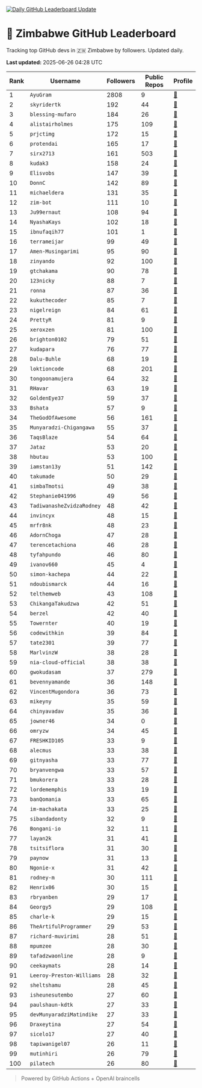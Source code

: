 [![Daily GitHub Leaderboard Update](https://github.com/bevennyamande/zim_leaderboard/actions/workflows/leaderboard.yml/badge.svg)](https://github.com/bevennyamande/zim_leaderboard/actions/workflows/leaderboard.yml)

# 🦍 Zimbabwe GitHub Leaderboard

Tracking top GitHub devs in 🇿🇼 Zimbabwe by followers. Updated daily.

<!-- START LEADERBOARD -->
**Last updated:** 2025-06-26 04:28 UTC  

| Rank | Username | Followers | Public Repos | Profile |
|------|----------|-----------|--------------|---------|
| 1 | `AyuGram` | 2808 | 9 | [🔗](https://github.com/AyuGram) |
| 2 | `skyridertk` | 192 | 44 | [🔗](https://github.com/skyridertk) |
| 3 | `blessing-mufaro` | 184 | 26 | [🔗](https://github.com/blessing-mufaro) |
| 4 | `alistairholmes` | 175 | 109 | [🔗](https://github.com/alistairholmes) |
| 5 | `prjctimg` | 172 | 15 | [🔗](https://github.com/prjctimg) |
| 6 | `protendai` | 165 | 17 | [🔗](https://github.com/protendai) |
| 7 | `sirx2713` | 161 | 503 | [🔗](https://github.com/sirx2713) |
| 8 | `kudak3` | 158 | 24 | [🔗](https://github.com/kudak3) |
| 9 | `Elisvobs` | 147 | 39 | [🔗](https://github.com/Elisvobs) |
| 10 | `DonnC` | 142 | 89 | [🔗](https://github.com/DonnC) |
| 11 | `michaeldera` | 131 | 35 | [🔗](https://github.com/michaeldera) |
| 12 | `zim-bot` | 111 | 10 | [🔗](https://github.com/zim-bot) |
| 13 | `Ju99ernaut` | 108 | 94 | [🔗](https://github.com/Ju99ernaut) |
| 14 | `NyashaKays` | 102 | 18 | [🔗](https://github.com/NyashaKays) |
| 15 | `ibnufaqih77` | 101 | 1 | [🔗](https://github.com/ibnufaqih77) |
| 16 | `terrameijar` | 99 | 49 | [🔗](https://github.com/terrameijar) |
| 17 | `Amen-Musingarimi` | 95 | 90 | [🔗](https://github.com/Amen-Musingarimi) |
| 18 | `zinyando` | 92 | 100 | [🔗](https://github.com/zinyando) |
| 19 | `gtchakama` | 90 | 78 | [🔗](https://github.com/gtchakama) |
| 20 | `123nicky` | 88 | 7 | [🔗](https://github.com/123nicky) |
| 21 | `ronna` | 87 | 36 | [🔗](https://github.com/ronna) |
| 22 | `kukuthecoder` | 85 | 7 | [🔗](https://github.com/kukuthecoder) |
| 23 | `nigelreign` | 84 | 61 | [🔗](https://github.com/nigelreign) |
| 24 | `PrettyR` | 81 | 9 | [🔗](https://github.com/PrettyR) |
| 25 | `xeroxzen` | 81 | 100 | [🔗](https://github.com/xeroxzen) |
| 26 | `brighton0102` | 79 | 51 | [🔗](https://github.com/brighton0102) |
| 27 | `kudapara` | 76 | 77 | [🔗](https://github.com/kudapara) |
| 28 | `Dalu-Buhle` | 68 | 19 | [🔗](https://github.com/Dalu-Buhle) |
| 29 | `loktioncode` | 68 | 201 | [🔗](https://github.com/loktioncode) |
| 30 | `tongoonamujera` | 64 | 32 | [🔗](https://github.com/tongoonamujera) |
| 31 | `RHavar` | 63 | 19 | [🔗](https://github.com/RHavar) |
| 32 | `GoldenEye37` | 59 | 37 | [🔗](https://github.com/GoldenEye37) |
| 33 | `Bshata` | 57 | 9 | [🔗](https://github.com/Bshata) |
| 34 | `TheGodOfAwesome` | 56 | 161 | [🔗](https://github.com/TheGodOfAwesome) |
| 35 | `Munyaradzi-Chigangawa` | 55 | 37 | [🔗](https://github.com/Munyaradzi-Chigangawa) |
| 36 | `TaqsBlaze` | 54 | 64 | [🔗](https://github.com/TaqsBlaze) |
| 37 | `Jataz` | 53 | 20 | [🔗](https://github.com/Jataz) |
| 38 | `hbutau` | 53 | 100 | [🔗](https://github.com/hbutau) |
| 39 | `iamstan13y` | 51 | 142 | [🔗](https://github.com/iamstan13y) |
| 40 | `takumade` | 50 | 29 | [🔗](https://github.com/takumade) |
| 41 | `simbaTmotsi` | 49 | 38 | [🔗](https://github.com/simbaTmotsi) |
| 42 | `Stephanie041996` | 49 | 56 | [🔗](https://github.com/Stephanie041996) |
| 43 | `TadiwanasheZvidzaRodney` | 48 | 42 | [🔗](https://github.com/TadiwanasheZvidzaRodney) |
| 44 | `invincyx` | 48 | 15 | [🔗](https://github.com/invincyx) |
| 45 | `mrfr8nk` | 48 | 23 | [🔗](https://github.com/mrfr8nk) |
| 46 | `AdornChoga` | 47 | 28 | [🔗](https://github.com/AdornChoga) |
| 47 | `terencetachiona` | 46 | 28 | [🔗](https://github.com/terencetachiona) |
| 48 | `tyfahpundo` | 46 | 80 | [🔗](https://github.com/tyfahpundo) |
| 49 | `ivanov660` | 45 | 4 | [🔗](https://github.com/ivanov660) |
| 50 | `simon-kachepa` | 44 | 22 | [🔗](https://github.com/simon-kachepa) |
| 51 | `ndoubismarck` | 44 | 16 | [🔗](https://github.com/ndoubismarck) |
| 52 | `telthemweb` | 43 | 108 | [🔗](https://github.com/telthemweb) |
| 53 | `ChikangaTakudzwa` | 42 | 51 | [🔗](https://github.com/ChikangaTakudzwa) |
| 54 | `berzel` | 42 | 40 | [🔗](https://github.com/berzel) |
| 55 | `Towernter` | 40 | 19 | [🔗](https://github.com/Towernter) |
| 56 | `codewithkin` | 39 | 84 | [🔗](https://github.com/codewithkin) |
| 57 | `tate2301` | 39 | 77 | [🔗](https://github.com/tate2301) |
| 58 | `MarlvinzW` | 38 | 28 | [🔗](https://github.com/MarlvinzW) |
| 59 | `nia-cloud-official` | 38 | 38 | [🔗](https://github.com/nia-cloud-official) |
| 60 | `gwokudasam` | 37 | 279 | [🔗](https://github.com/gwokudasam) |
| 61 | `bevennyamande` | 36 | 148 | [🔗](https://github.com/bevennyamande) |
| 62 | `VincentMugondora` | 36 | 73 | [🔗](https://github.com/VincentMugondora) |
| 63 | `mikeyny` | 35 | 59 | [🔗](https://github.com/mikeyny) |
| 64 | `chinyavadav` | 35 | 36 | [🔗](https://github.com/chinyavadav) |
| 65 | `jowner46` | 34 | 0 | [🔗](https://github.com/jowner46) |
| 66 | `omryzw` | 34 | 45 | [🔗](https://github.com/omryzw) |
| 67 | `FRESHKID105` | 33 | 9 | [🔗](https://github.com/FRESHKID105) |
| 68 | `alecmus` | 33 | 38 | [🔗](https://github.com/alecmus) |
| 69 | `gitnyasha` | 33 | 77 | [🔗](https://github.com/gitnyasha) |
| 70 | `bryanvengwa` | 33 | 57 | [🔗](https://github.com/bryanvengwa) |
| 71 | `bmukorera` | 33 | 28 | [🔗](https://github.com/bmukorera) |
| 72 | `lordememphis` | 33 | 19 | [🔗](https://github.com/lordememphis) |
| 73 | `banQomania` | 33 | 65 | [🔗](https://github.com/banQomania) |
| 74 | `im-machakata` | 33 | 25 | [🔗](https://github.com/im-machakata) |
| 75 | `sibandadonty` | 32 | 9 | [🔗](https://github.com/sibandadonty) |
| 76 | `Bongani-io` | 32 | 11 | [🔗](https://github.com/Bongani-io) |
| 77 | `layan2k` | 31 | 41 | [🔗](https://github.com/layan2k) |
| 78 | `tsitsiflora` | 31 | 30 | [🔗](https://github.com/tsitsiflora) |
| 79 | `paynow` | 31 | 13 | [🔗](https://github.com/paynow) |
| 80 | `Ngonie-x` | 31 | 42 | [🔗](https://github.com/Ngonie-x) |
| 81 | `rodney-m` | 30 | 111 | [🔗](https://github.com/rodney-m) |
| 82 | `Henrix06` | 30 | 15 | [🔗](https://github.com/Henrix06) |
| 83 | `rbryanben` | 29 | 17 | [🔗](https://github.com/rbryanben) |
| 84 | `Georgy5` | 29 | 108 | [🔗](https://github.com/Georgy5) |
| 85 | `charle-k` | 29 | 15 | [🔗](https://github.com/charle-k) |
| 86 | `TheArtifulProgrammer` | 29 | 53 | [🔗](https://github.com/TheArtifulProgrammer) |
| 87 | `richard-muvirimi` | 28 | 51 | [🔗](https://github.com/richard-muvirimi) |
| 88 | `mpumzee` | 28 | 30 | [🔗](https://github.com/mpumzee) |
| 89 | `tafadzwaonline` | 28 | 9 | [🔗](https://github.com/tafadzwaonline) |
| 90 | `ceekaymats` | 28 | 14 | [🔗](https://github.com/ceekaymats) |
| 91 | `Leeroy-Preston-Williams` | 28 | 32 | [🔗](https://github.com/Leeroy-Preston-Williams) |
| 92 | `sheltshamu` | 28 | 45 | [🔗](https://github.com/sheltshamu) |
| 93 | `isheunesutembo` | 27 | 60 | [🔗](https://github.com/isheunesutembo) |
| 94 | `paulshaun-kdtk` | 27 | 33 | [🔗](https://github.com/paulshaun-kdtk) |
| 95 | `devMunyaradziMatindike` | 27 | 33 | [🔗](https://github.com/devMunyaradziMatindike) |
| 96 | `Draxeytina` | 27 | 54 | [🔗](https://github.com/Draxeytina) |
| 97 | `sicelo17` | 27 | 40 | [🔗](https://github.com/sicelo17) |
| 98 | `tapiwanigel07` | 26 | 11 | [🔗](https://github.com/tapiwanigel07) |
| 99 | `mutinhiri` | 26 | 79 | [🔗](https://github.com/mutinhiri) |
| 100 | `pilatech` | 26 | 80 | [🔗](https://github.com/pilatech) |
<!-- END LEADERBOARD -->

> Powered by GitHub Actions + OpenAI braincells
